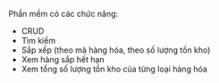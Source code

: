 Phần mềm có các chức năng:
- CRUD
- Tìm kiếm
- Sắp xếp (theo mã hàng hóa, theo số lượng tồn kho)
- Xem hàng sắp hết hạn
- Xem tổng số lượng tồn kho của từng loại hàng hóa
  
